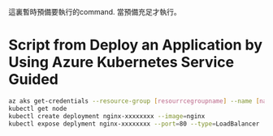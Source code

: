 這裏暫時預備要執行的command.
當預備充足才執行。

# Script from Deploy an Application by Using Azure Kubernetes Service Guided
```bash
az aks get-credentials --resource-group [resourrcegroupname] --name [name]
kubectl get node
kubectl create deployment nginx-xxxxxxxx --image=nginx
kubectl expose deplyment nginx-xxxxxxxx --port=80 --type=LoadBalancer
```